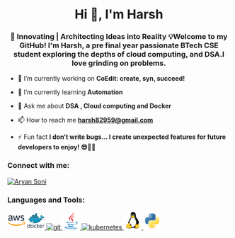 <h1 align="center">Hi 👋, I'm Harsh</h1>
<h3 align="center">🚀 Innovating | Architecting Ideas into Reality 💡Welcome to my GitHub! I'm Harsh, a pre final year passionate BTech CSE student exploring the depths of cloud computing, and DSA.I love grinding on problems.</h3>



- 🔭 I’m currently working on **CoEdit: create, syn, succeed!**

- 🌱 I’m currently learning **Automation**

- 💬 Ask me about **DSA , Cloud computing and Docker**

- 📫 How to reach me **harsh82959@gmail.com**

- ⚡ Fun fact **I don’t write bugs... I create unexpected features for future developers to enjoy! 😎🐛🚀**

<h3 align="left">Connect with me:</h3>
<p align="left">
<a href="www.linkedin.com/in/harsh-harsh-b63905332" target="_blank">
  <img align="center" src="https://raw.githubusercontent.com/rahuldkjain/github-profile-readme-generator/master/src/images/icons/Social/linked-in-alt.svg" alt="Aryan Soni" height="30" width="40" />
</a>

</p>

<h3 align="left">Languages and Tools:</h3>
<p align="left"><img src="https://raw.githubusercontent.com/devicons/devicon/master/icons/amazonwebservices/amazonwebservices-original-wordmark.svg" alt="aws" width="40" height="40"/> </a> <a href="https://www.cprogramming.com/" target="_blank" rel="noreferrer"> <img src="https://raw.githubusercontent.com/devicons/devicon/master/icons/docker/docker-original-wordmark.svg" alt="docker" width="40" height="40"/> </a> <a href="https://expressjs.com" target="_blank" rel="noreferrer"><img src="https://www.vectorlogo.zone/logos/git-scm/git-scm-icon.svg" alt="git" width="40" height="40"/> </a> <a href="https://www.w3.org/html/" target="_blank" rel="noreferrer"> <img src="https://raw.githubusercontent.com/devicons/devicon/master/icons/java/java-original.svg" alt="java" width="40" height="40"/> </a> <a href="https://developer.mozilla.org/en-US/docs/Web/JavaScript" target="_blank" rel="noreferrer">  <img src="https://www.vectorlogo.zone/logos/kubernetes/kubernetes-icon.svg" alt="kubernetes" width="40" height="40"/> </a> <a href="https://www.linux.org/" target="_blank" rel="noreferrer"> <img src="https://raw.githubusercontent.com/devicons/devicon/master/icons/linux/linux-original.svg" alt="linux" width="40" height="40"/> </a> <a href="https://www.mongodb.com/" target="_blank" rel="noreferrer"> <img src="https://raw.githubusercontent.com/devicons/devicon/master/icons/python/python-original.svg" alt="python" width="40" height="40"/> </a> <a href="https://reactjs.org/" target="_blank" rel="noreferrer">

